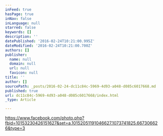 ```yaml
---
inFeed: true
hasPage: true
inNav: false
inLanguage: null
starred: false
keywords: []
description: ''
datePublished: '2016-02-24T10:21:00.995Z'
dateModified: '2016-02-24T10:21:00.700Z'
authors: []
publisher:
  name: null
  domain: null
  url: null
  favicon: null
title: ''
author: []
sourcePath: _posts/2016-02-24-dc11c84c-5969-4d93-a048-d085c6017668.md
published: true
url: dc11c84c-5969-4d93-a048-d085c6017668/index.html
_type: Article

---
```

https://www.facebook.com/photo.php?fbid=10153230426151627&set=a.10152051191046627.1073741825.667306626&type=3